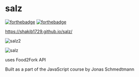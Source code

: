 # salz
[![forthebadge](https://forthebadge.com/images/badges/made-with-javascript.svg)](https://shakib1729.github.io/salz/)
[![forthebadge](https://forthebadge.com/images/badges/makes-people-smile.svg)](https://shakib1729.github.io/salz/)

https://shakib1729.github.io/salz/

![salz2](https://user-images.githubusercontent.com/39847281/42642403-70abe560-8614-11e8-97b3-cb417ed45ff7.JPG)

![salz](https://user-images.githubusercontent.com/39847281/43388267-504ed142-9406-11e8-9042-2d803a237972.JPG)

uses Food2Fork API

Built as a part of the JavaScript course by Jonas Schmedtmann
